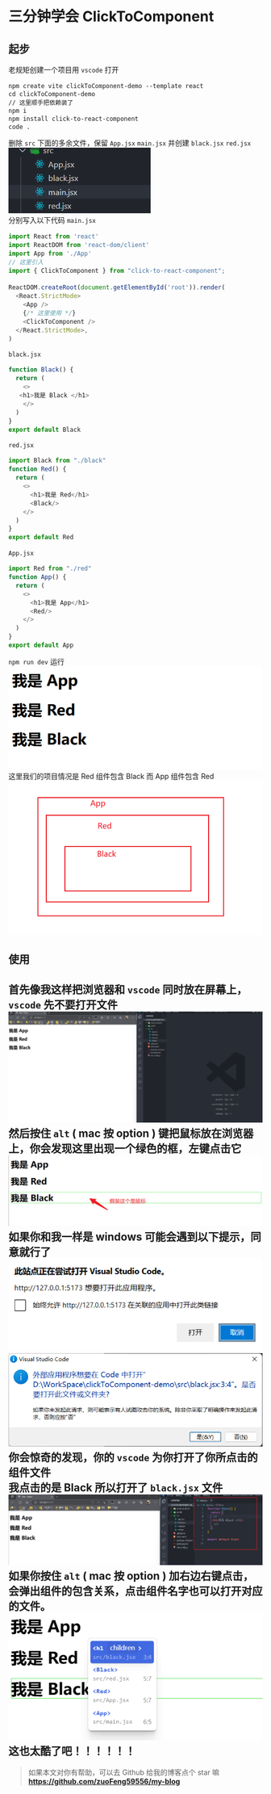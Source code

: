 # 三分钟学会 ClickToComponent


## 起步
老规矩创建一个项目用 `vscode` 打开
```
npm create vite clickToComponent-demo --template react
cd clickToComponent-demo
// 这里顺手把依赖装了
npm i 
npm install click-to-react-component
code .
```
删除 `src` 下面的多余文件，保留 `App.jsx` `main.jsx` 并创建 `black.jsx` `red.jsx`    
![alt 属性文本](./image/1.png)   
分别写入以下代码
`main.jsx`
```js
import React from 'react'
import ReactDOM from 'react-dom/client'
import App from './App'
// 这里引入
import { ClickToComponent } from "click-to-react-component"; 

ReactDOM.createRoot(document.getElementById('root')).render(
  <React.StrictMode>
    <App />
    {/* 这里使用 */}
    <ClickToComponent />
  </React.StrictMode>,
)
```

`black.jsx`
```js
function Black() {
  return (
    <>
   <h1>我是 Black </h1>      
    </>
  )
}
export default Black
```
`red.jsx`
```js
import Black from "./black"
function Red() {
  return (
    <>
      <h1>我是 Red</h1>      
      <Black/>
    </>
  )
}
export default Red
```
`App.jsx`
```js
import Red from "./red"
function App() {
  return (
    <>
      <h1>我是 App</h1>      
      <Red/>
    </>
  )
}
export default App
```
`npm run dev` 运行
![alt 属性文本](./image/2.png)   
这里我们的项目情况是 Red 组件包含 Black 而 App 组件包含 Red
![alt 属性文本](./image/3.png)   

## 使用
首先像我这样把浏览器和 `vscode` 同时放在屏幕上，`vscode` 先不要打开文件
![alt 属性文本](./image/4.png)   
然后按住 `alt` ( mac 按 option ) 键把鼠标放在浏览器上，你会发现这里出现一个绿色的框，左键点击它
![alt 属性文本](./image/5.png)   
如果你和我一样是 windows 可能会遇到以下提示，同意就行了
![alt 属性文本](./image/6.png)   
![alt 属性文本](./image/7.png)   
你会惊奇的发现，你的 `vscode` 为你打开了你所点击的组件文件   
我点击的是 Black 所以打开了 `black.jsx` 文件
![alt 属性文本](./image/8.png)   
如果你按住 `alt` ( mac 按 option ) 加右边右键点击，会弹出组件的包含关系，点击组件名字也可以打开对应的文件。
![alt 属性文本](./image/9.png)  
**这也太酷了吧！！！！！！**
---
> 如果本文对你有帮助，可以去 Github 给我的博客点个 star 嘛    
> **https://github.com/zuoFeng59556/my-blog**
